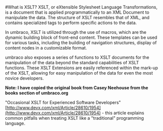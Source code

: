 #What is XSLT?
XSLT, or eXtensible Stylesheet Language Transformations, is a document that is applied programmatically to an XML Document to manipulate the data.  The structure of XSLT resembles that of XML, and contains specialized tags to perform specific actions to the data.

In umbraco, XSLT is utilized through the use of macros, which are the dynamic building block of front-end content.  These templates can be used for various tasks, including the building of navigation structures, display of content nodes in a customizable format.

umbraco also exposes a series of functions to XSLT documents for the manipulation of the data beyond the standard capabilities of XSLT functions.  These XSLT Extensions are easily referenced within the mark-up of the XSLT, allowing for easy manipulation of the data for even the most novice developers.

**Note: I have copied the original book from Casey Neehouse from the books section of umbraco.org**

"Occasional XSLT for Experienced Software Developers" [http://www.devx.com/xml/Article/28610/1954](http://www.devx.com/xml/Article/28610/1954) - this article explains common pitfalls when treating XSLT like a "traditional" programming language.